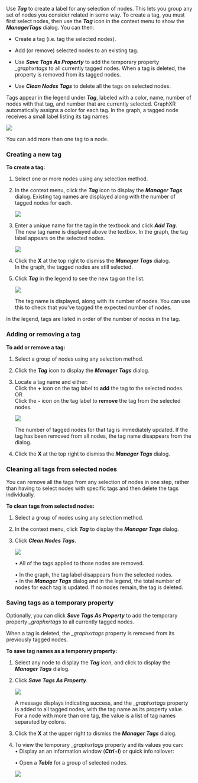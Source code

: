 Use _**Tag**_ to create a label for any selection of nodes. This lets you group any set of nodes you consider related in some way. To create a tag, you must first select nodes, then use the _**Tag**_ icon in the context menu to show the _**ManagerTags**_ dialog. You can then:

*   Create a tag (i.e. tag the selected nodes).
    
*   Add (or remove) selected nodes to an existing tag.
    
*   Use _**Save Tags As Property**_ to add the temporary property _\_graphxrtags_ to all currently tagged nodes. When a tag is deleted, the property is removed from its tagged nodes.
    
*   Use _**Clean Nodes Tags**_ to delete all the tags on selected nodes.
    

Tags appear in the legend under _**Tag**_, labeled with a color, name, number of nodes with that tag, and number that are currently selected. GraphXR automatically assigns a color for each tag. In the graph, a tagged node receives a small label listing its tag names.

![](/04_05_01_TagOverview.png)

You can add more than one tag to a node.

### Creating a new tag

**To create a tag:**

1.  Select one or more nodes using any selection method.
    
2.  In the context menu, click the _**Tag**_ icon to display the _**Manager Tags**_ dialog. Existing tag names are displayed along with the number of tagged nodes for each.
    
    ![](/04_05_02_TagManager.png)
3.  Enter a unique name for the tag in the textbook and click _**Add Tag**_.  
    The new tag name is displayed above the textbox. In the graph, the tag label appears on the selected nodes.
    
    ![](/04_05_03_TagManagerDone.png)
4.  Click the **X** at the top right to dismiss the _**Manager Tags**_ dialog.  
    In the graph, the tagged nodes are still selected.
    
5.  Click _**Tag**_ in the legend to see the new tag on the list.
    
    ![](/04_05_04_TagNodeLegend.png)
    
    The tag name is displayed, along with its number of nodes. You can use this to check that you've tagged the expected number of nodes.
    

In the legend, tags are listed in order of the number of nodes in the tag.

### Adding or removing a tag

**To add or remove a tag:**

1.  Select a group of nodes using any selection method.
    
2.  Click the _**Tag**_ icon to display the _**Manager Tags**_ dialog.
    
3.  Locate a tag name and either:  
    Click the _**+**_ icon on the tag label to **add** the tag to the selected nodes.  
    OR  
    Click the _**\-**_ icon on the tag label to **remove** the tag from the selected nodes.
    
    ![](/04_05_03_TagManagerDone.png)
    
    The number of tagged nodes for that tag is immediately updated. If the tag has been removed from all nodes, the tag name disappears from the dialog.
    
4.  Click the **X** at the top right to dismiss the _**Manager Tags**_ dialog.
    

### Cleaning all tags from selected nodes

You can remove all the tags from any selection of nodes in one step, rather than having to select nodes with specific tags and then delete the tags individually.

**To clean tags from selected nodes:**

1.  Select a group of nodes using any selection method.
    
2.  In the context menu, click _**Tag**_ to display the _**Manager Tags**_ dialog.
    
3.  Click _**Clean Nodes Tags**_.
    
    ![](/04_05_03_TagManagerDone.png)
    
    • All of the tags applied to those nodes are removed.
    
    • In the graph, the tag label disappears from the selected nodes.  
    • In the _**Manager Tags**_ dialog and in the legend, the total number of nodes for each tag is updated. If no nodes remain, the tag is deleted.
    

### Saving tags as a temporary property

Optionally, you can click _**Save Tags As Property**_ to add the temporary property _\_graphxrtags_ to all currently tagged nodes.

When a tag is deleted, the _\_graphxrtags_ property is removed from its previously tagged nodes.

**To save tag names as a temporary property:**

1.  Select any node to display the _**Tag**_ icon, and click to display the _**Manager Tags**_ dialog.
    
2.  Click _**Save Tags As Property**_.
    
    ![](/04_05_05_TagManagerSaveTags.png)
    
    A message displays indicating success, and the _\_graphxrtags_ property is added to all tagged nodes, with the tag name as its property value.  
    For a node with more than one tag, the value is a list of tag names separated by colons.
    
3.  Click the **X** at the upper right to dismiss the _**Manager Tags**_ dialog.
    
4.  To view the temporary _\_graphxrtags_ property and its values you can:  
    • Display an an information window (_**Ctrl**_+_**I**_) or quick info rollover:
    
    • Open a _**Table**_ for a group of selected nodes.
    
    ![](/04_05_06_TagPropertyInfoTable.png)